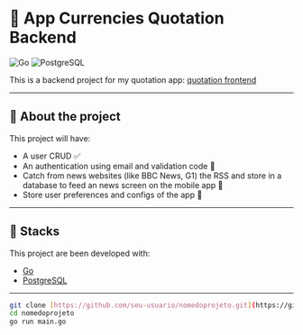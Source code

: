 # 🐹 App Currencies Quotation Backend

![Go](https://img.shields.io/badge/Go-00ADD8?style=for-the-badge&logo=go&logoColor=white)
![PostgreSQL](https://img.shields.io/badge/postgresql-4169e1?style=for-the-badge&logo=postgresql&logoColor=white)

This is a backend project for my quotation app: [quotation frontend](https://github.com/FernandoLucasDev/quotation_app)

---

## 🧠 About the project

This project will have: 
- A user CRUD  ✅
- An authentication using email and validation code 🔄️
- Catch from news websites (like BBC News, G1) the RSS and store in a database to feed an news screen on the mobile app 🔄️
- Store user preferences and configs of the app 🔄️

---

## 🚀 Stacks

This project are been developed with:

- [Go](https://golang.org/) 
- [PostgreSQL](https://www.postgresql.org/)

---
```bash
git clone [https://github.com/seu-usuario/nomedoprojeto.git](https://github.com/FernandoLucasDev/echo-quotation-backend.git)
cd nomedoprojeto
go run main.go
